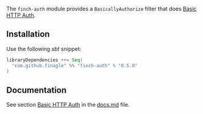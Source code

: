 The `finch-auth` module provides a `BasicallyAuthorize` filter that does [Basic HTTP Auth][1].

Installation
------------
Use the following _sbt_ snippet:

```scala
libraryDependencies ++= Seq(
  "com.github.finagle" %% "finch-auth" % "0.5.0"
)
```

Documentation
-------------
See section [Basic HTTP Auth](/docs.md#basic-http-auth) in the [docs.md](/docs.md) file.

[1]: http://en.wikipedia.org/wiki/Basic_access_authentication
